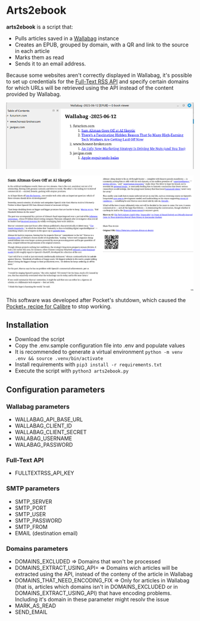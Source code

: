 # Arts2ebook

**arts2ebook** is a script that:

- Pulls articles saved in a [Wallabag](https://wallabag.org/) instance
- Creates an EPUB, grouped by domain, with a QR and link to the source in each article
- Marks them as read
- Sends it to an email address.

Because some websites aren't correctly displayed in Wallabag, it's possible to set up credentials for the [Full-Text RSS API](https://rapidapi.com/fivefilters/api/full-text-rss) and specify certain domains for which URLs will be retrieved using the API instead of the content provided by Wallabag.

![Index](img/index.png)

![Index](img/article.png)

This software was developed after Pocket's shutdown, which caused the [Pocket+ recipe for Calibre](https://github.com/mmagnus/Pocket-Plus-Calibre-Plugin) to stop working.

## Installation

- Download the script
- Copy the .env.sample configuration file into .env and populate values
- It is recommended to generate a virtual environment ```python -m venv .env && source .venv/bin/activate```
- Install requirements with ```pip3 install -r requirements.txt```
- Execute the script with ```python3 arts2ebook.py```

## Configuration parameters

### Wallabag parameters

- WALLABAG_API_BASE_URL
- WALLABAG_CLIENT_ID
- WALLABAG_CLIENT_SECRET
- WALABAG_USERNAME
- WALABAG_PASSWORD


### Full-Text API

- FULLTEXTRSS_API_KEY

### SMTP parameters

- SMTP_SERVER
- SMTP_PORT
- SMTP_USER
- SMTP_PASSWORD
- SMTP_FROM
- EMAIL (destination email)

### Domains parameters

- DOMAINS_EXCLUDED => Domains that won't be processed
- DOMAINS_EXTRACT_USING_API= => Domains wich articles will be extracted using the API, instead of the conteny of the article in Wallabag
- DOMAINS_THAT_NEED_ENCODING_FIX => Only for articles in Wallabag (that is, articles which domains isn't in DOMAINS_EXCLUDED or in DOMAINS_EXTRACT_USING_API) that have encoding problems. Including it's domain in these parameter might resolv the issue
- MARK_AS_READ
- SEND_EMAIL

